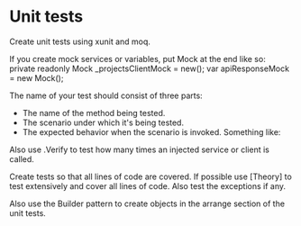# Unit tests
Create unit tests using xunit and moq.
 
If you create mock services or variables, put Mock at the end like so:
private readonly Mock<IProjectsClient> _projectsClientMock = new();
var apiResponseMock = new Mock<IApiResponse>();
 
The name of your test should consist of three parts:
- The name of the method being tested.
- The scenario under which it's being tested.
- The expected behavior when the scenario is invoked.
Something like: <method name>_<scenario>_<expected behavior>
 
Also use .Verify to test how many times an injected service or client is called.
 
Create tests so that all lines of code are covered.
If possible use [Theory] to test extensively and cover all lines of code. Also test the exceptions if any.

Also use the Builder pattern to create objects in the arrange section of the unit tests.

